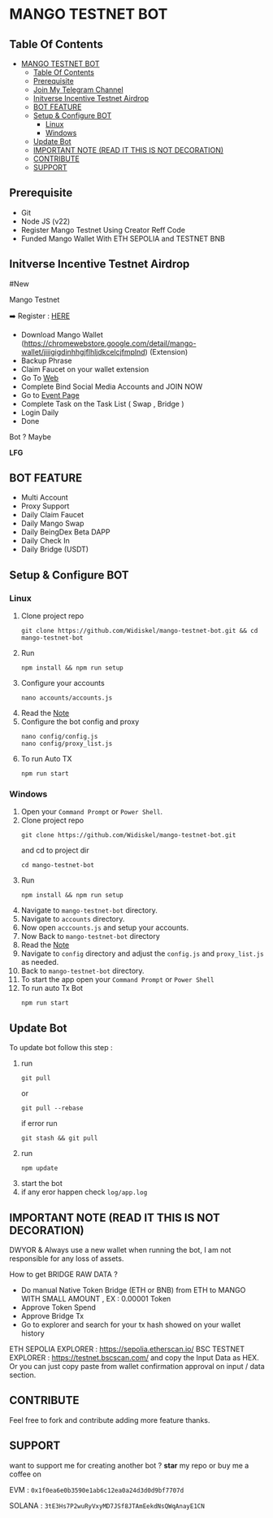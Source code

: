# MANGO TESTNET BOT

## Table Of Contents
- [MANGO TESTNET BOT](#mango-testnet-bot)
  - [Table Of Contents](#table-of-contents)
  - [Prerequisite](#prerequisite)
  - [Join My Telegram Channel](#join-my-telegram-channel)
  - [Initverse Incentive Testnet Airdrop](#initverse-incentive-testnet-airdrop)
  - [BOT FEATURE](#bot-feature)
  - [Setup \& Configure BOT](#setup--configure-bot)
    - [Linux](#linux)
    - [Windows](#windows)
  - [Update Bot](#update-bot)
  - [IMPORTANT NOTE (READ IT THIS IS NOT DECORATION)](#important-note-read-it-this-is-not-decoration)
  - [CONTRIBUTE](#contribute)
  - [SUPPORT](#support)

## Prerequisite
- Git
- Node JS (v22)
- Register Mango Testnet Using Creator Reff Code
- Funded Mango Wallet With ETH SEPOLIA and TESTNET BNB

                      
## Initverse Incentive Testnet Airdrop
#New

Mango Testnet 

➡️ Register : [HERE](https://task.testnet.mangonetwork.io/?invite=zqMGvJ)
- Download Mango Wallet (https://chromewebstore.google.com/detail/mango-wallet/jiiigigdinhhgjflhljdkcelcjfmplnd) (Extension)
- Backup Phrase
- Claim Faucet on your wallet extension
- Go To [Web](https://task.testnet.mangonetwork.io/?invite=zqMGvJ) 
- Complete Bind Social Media Accounts and JOIN NOW
- Go to [Event Page](https://task.testnet.mangonetwork.io/events)
- Complete Task on the Task List ( Swap , Bridge )
- Login Daily
- Done

Bot ? Maybe

**LFG**

## BOT FEATURE
- Multi Account 
- Proxy Support
- Daily Claim Faucet
- Daily Mango Swap 
- Daily BeingDex Beta DAPP
- Daily Check In
- Daily Bridge (USDT)

## Setup & Configure BOT

### Linux
1. Clone project repo
   ```
   git clone https://github.com/Widiskel/mango-testnet-bot.git && cd mango-testnet-bot
   ```
2. Run
   ```
   npm install && npm run setup
   ```
3. Configure your accounts
   ```
   nano accounts/accounts.js
   ```
4. Read the [Note](#important-note-read-it-this-is-not-decoration)
5. Configure the bot config and proxy
    ```
   nano config/config.js
   nano config/proxy_list.js
    ```
6. To run Auto TX
   ```
   npm run start
   ```
   
### Windows
1. Open your `Command Prompt` or `Power Shell`.
2. Clone project repo
   ```
   git clone https://github.com/Widiskel/mango-testnet-bot.git
   ```
   and cd to project dir
   ```
   cd mango-testnet-bot
   ```
3. Run 
   ```
   npm install && npm run setup
   ```
5. Navigate to `mango-testnet-bot` directory. 
6. Navigate to `accounts` directory.
7. Now open `acccounts.js` and setup your accounts. 
8. Now Back to `mango-testnet-bot` directory
9. Read the [Note](#important-note-read-it-this-is-not-decoration)
10. Navigate to `config` directory and adjust the `config.js` and `proxy_list.js` as needed.
11. Back to `mango-testnet-bot` directory.
12. To start the app open your `Command Prompt` or `Power Shell`
13. To run auto Tx Bot
    ```
    npm run start
    ```

## Update Bot

To update bot follow this step :
1. run
   ```
   git pull
   ```
   or
   ```
   git pull --rebase
   ```
   if error run
   ```
   git stash && git pull
   ```
2. run
   ```
   npm update
   ```
3. start the bot
4. if any eror happen check `log/app.log`


## IMPORTANT NOTE (READ IT THIS IS NOT DECORATION)
DWYOR & Always use a new wallet when running the bot, I am not responsible for any loss of assets.

How to get BRIDGE RAW DATA ? 

- Do manual Native Token Bridge (ETH or BNB) from ETH to MANGO WITH SMALL AMOUNT , EX : 0.00001 Token
- Approve Token Spend
- Approve Bridge Tx
- Go to explorer and search for your tx hash showed on your wallet history

ETH SEPOLIA EXPLORER : https://sepolia.etherscan.io/
BSC TESTNET EXPLORER : https://testnet.bscscan.com/
and copy the Input Data as HEX. Or you can just copy paste from wallet confirmation approval on input / data section.

## CONTRIBUTE

Feel free to fork and contribute adding more feature thanks.

## SUPPORT

want to support me for creating another bot ?
**star** my repo or buy me a coffee on

EVM : `0x1f0ea6e0b3590e1ab6c12ea0a24d3d0d9bf7707d`

SOLANA : `3tE3Hs7P2wuRyVxyMD7JSf8JTAmEekdNsQWqAnayE1CN`

